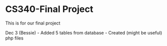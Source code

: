 # CS340-Final Project
This is for our final project


Dec 3 (Bessie)
    - Added 5 tables from database
    - Created (might be useful) php files